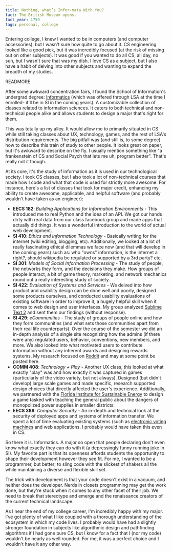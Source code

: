 ```yaml
---
title: Nothing, what’s Infor-mata With You?
fact: The British Museum opens.
fact_year: 1759
tags: personal, college
---
```


Entering college, I knew I wanted to be in computers (and computer accessories), but I wasn't sure how quite to go about it. CS engineering looked like a good pick, but it was incredibly focused (at the risk of missing out on other subjects). It was good if you wanted to do all CS, all day, no sun, but I wasn't sure that was my dish. I love CS as a subject, but I also have a habit of delving into other subjects and wanting to expand the breadth of my studies.

READMORE

After some awkward concentration fairs, I found the School of Information's undergrad degree: [Informatics](http://informatics.umich.edu) (which was offered through LSA at the time I enrolled- it'll be in SI in the coming years). A customizable collection of classes related to information sciences. It caters to both technical and non-technical people alike and allows students to design a major that's right for them.

This was totally up my alley. It would allow me to primarily situated in CS while still taking classes about UX, technology, games, and the rest of LSA's distribution requirements. The big pitfall was (and still is, to some degree) how to describe this train of study to other people. It looks great on paper, but it's awkward to describe on the fly. I usually mention something like "a frankenstein of CS and Social Psych that lets me uh, program better". That's really not it though.

At its core, it's the study of information as it is used in our technological society. I took CS classes, but I also took a lot of non-technical courses that made how I code and what that code is used for strictly more awesome. For instance, here's a list of classes that took for major credit, enhancing my ability to create awesome, applicable, and helpful software (and probably wouldn't have taken as an engineer):

* **EECS 182**: *Building Applications for Information Environments* - This introduced me to real Python and the idea of an API. We got our hands dirty with real data from our class facebook group and made apps that actually did things. It was a wonderful introduction to the world of actual web development.
* **SI 410**: *Ethics and Information Technology* - Basically writing for the internet (wiki editing, blogging, etc). Additionally, we looked at a lot of really fascinating ethical dilemmas we face now (and that will develop in the coming years) such as: who "owns" information, is the internet a right?, should wikipedia be regulated or supported by a 3rd party? etc.
* **SI 301**: *Models of Social Information Processing* - The study of people, the networks they form, and the decisions they make. How groups of people interact, a bit of game theory, marketing, and network mechanics round out a really interesting study of society.
* **SI 422**: *Evaluation of Systems and Services* - We delved into how product and usability design can be done well and poorly, designed some products ourselves, and conducted usability evaluations of existing software in order to improve it, a hugely helpful skill when it comes to web design and user interfaces. My group analyzed [Sublime Text 2](http://www.sublimetext.com) and sent them our findings (without response).
* **SI 429**: *eCommunities* - The study of groups of people online and how they form communities (and what sets those communities apart from their real life counterparts). Over the course of the semester we did an in-depth analysis of a single site recognizing how the admins (if there were any) regulated users, behavior, conventions, new members, and more. We also looked into what motivated users to contribute information without any inherent awards and designing rewards systems. My research focused on [Reddit](http://www.reddit.com) and may at some point be posted here.
* **COMM 408**: *Technology + Play* - Another UX class, this looked at what exactly "play" was and how exactly it was captured in games (particularly of the video variety, but not always). Designed (but didn't develop) large scale games and made specific, research supported design choices that directly affected the user's experience. Additionally, we partnered with the [Florida Institute for Sustainable Energy](http://fise.institute.ufl.edu/) to design a game tasked with teaching the general public about the dangers of monopolized power supplies in smaller districts.
* **EECS 388**: *Computer Security* - An in-depth and technical look at the security of deployed apps and systems of information transfer. We spent a lot of time evaluating existing systems (such as [electronic voting machines](http://www.cnn.com/2010/POLITICS/10/25/voting.system.flaws/) and web applications. I probably would have taken this even in CS.

So there it is. Informatics. A major so open that people declaring don't even know what exactly they can do with it (a depressingly funny running joke in SI). My favorite part is that its openness affords students the opportunity to shape their development however they see fit. For me, I wanted to be a programmer, but better; to sling code with the slickest of shakers all the while maintaining a diverse and flexible skill set.

The trick with development is that your code doesn't exist in a vacuum, and neither does the developer. Nerds in closets programming may get the work done, but they're stuck when it comes to any other facet of their job. We need to break that stereotype and emerge and the renaissance creators of the current technical landscape.

As I near the end of my college career, I'm incredibly happy with my major. I've got plenty of what I like coupled with a thorough understanding of the ecosystem in which my code lives. I probably would have had a slightly stronger foundation in subjects like algorithmic design and pathfinding algorithms if I had gone pure CS, but I know for a fact that I (nor my code) wouldn't be nearly as well rounded. For me, it was a perfect choice and I wouldn't have it any other way.
